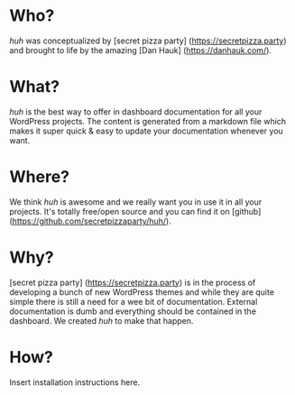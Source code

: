 # Who?
_huh_ was conceptualized by [secret pizza party] (https://secretpizza.party) and brought to life by the amazing [Dan Hauk] (https://danhauk.com/).

# What?
_huh_ is the best way to offer in dashboard documentation for all your WordPress projects. The content is generated from a markdown file which makes it super quick & easy to update your documentation whenever you want.

# Where?
We think _huh_ is awesome and we really want you in use it in all your projects. It's totally free/open source and you can find it on [github] (https://github.com/secretpizzaparty/huh/). 

# Why?
[secret pizza party] (https://secretpizza.party) is in the process of developing a bunch of new WordPress themes and while they are quite simple there is still a need for a wee bit of documentation. External documentation is dumb and everything should be contained in the dashboard. We created _huh_ to make that happen.

# How?
Insert installation instructions here.
